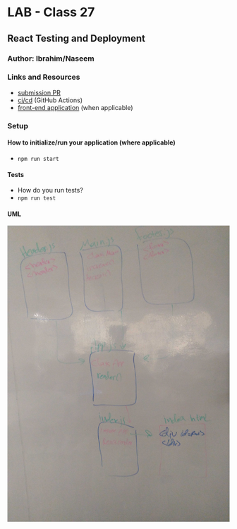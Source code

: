 # LAB - Class 27

## React Testing and Deployment

### Author: Ibrahim/Naseem

### Links and Resources
* [submission PR]()
* [ci/cd]() (GitHub Actions)
* [front-end application](https://401-advanced-javascript-ibrahim.github.io/lab27/) (when applicable)
### Setup
#### How to initialize/run your application (where applicable)
* `npm run start` 
#### Tests
* How do you run tests?
* `npm run test` 
#### UML
![](nn.jpg)